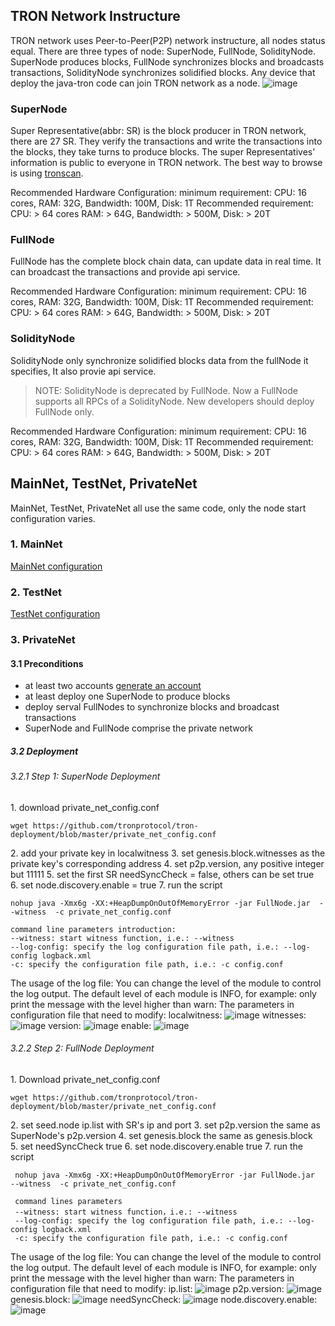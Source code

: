 
## TRON Network Instructure

TRON network uses Peer-to-Peer(P2P) network instructure, all nodes status equal. There are three types of node: SuperNode, FullNode, SolidityNode. SuperNode produces blocks, FullNode synchronizes blocks and broadcasts transactions, SolidityNode synchronizes solidified blocks. Any device that deploy the java-tron code can join TRON network as a node.
![image](https://raw.githubusercontent.com/tronprotocol/documentation-EN/master/imags/network.png)


<h3>SuperNode</h3>

Super Representative(abbr: SR) is the block producer in TRON network, there are 27 SR. They verify the transactions and write the transactions into the blocks, they take turns to produce blocks. The super Representatives' information is public to everyone in TRON network. The best way to browse is using [tronscan](https://tronscan.org/#/sr/representatives).

Recommended Hardware Configuration:
minimum requirement:
CPU: 16 cores, RAM: 32G, Bandwidth: 100M, Disk: 1T
Recommended requirement:
CPU: > 64 cores RAM: > 64G, Bandwidth: > 500M, Disk: > 20T

<h3>FullNode</h3>

FullNode has the complete block chain data, can update data in real time. It can broadcast the transactions and provide api service.

Recommended Hardware Configuration:
minimum requirement:
CPU: 16 cores, RAM: 32G, Bandwidth: 100M, Disk: 1T
Recommended requirement:
CPU: > 64 cores RAM: > 64G, Bandwidth: > 500M, Disk: > 20T

<h3>SolidityNode</h3>

SolidityNode only synchronize solidified blocks data from the fullNode it specifies, It also provie api service.

> NOTE: SolidityNode is deprecated by FullNode. Now a FullNode supports all RPCs of a SolidityNode.
> New developers should deploy FullNode only.

Recommended Hardware Configuration:
minimum requirement:
CPU: 16 cores, RAM: 32G, Bandwidth: 100M, Disk: 1T
Recommended requirement:
CPU: > 64 cores RAM: > 64G, Bandwidth: > 500M, Disk: > 20T


## MainNet, TestNet, PrivateNet

MainNet, TestNet, PrivateNet all use the same code, only the node start configuration varies.

<h3>1. MainNet </h3>

[MainNet configuration](https://github.com/tronprotocol/tron-deployment/blob/master/main_net_config.conf)

<h3>2. TestNet </h3>

[TestNet configuration](https://github.com/tronprotocol/tron-deployment/blob/master/test_net_config.conf)

<h3>3. PrivateNet </h3>

<h4>3.1 Preconditions </h4>

- at least two accounts [generate an account](https://tronscan.org/#/wallet/new)
- at least deploy one SuperNode to produce blocks
- deploy serval FullNodes to synchronize blocks and broadcast transactions
- SuperNode and FullNode comprise the private network

<h5>3.2 Deployment </h5>

<h6>3.2.1 Step 1: SuperNode Deployment </h6>

 1.&nbsp;download private_net_config.conf

```text
wget https://github.com/tronprotocol/tron-deployment/blob/master/private_net_config.conf
```
 2.&nbsp;add your private key in localwitness
 3.&nbsp;set genesis.block.witnesses as the private key's corresponding address
 4.&nbsp;set p2p.version, any positive integer but 11111
 5.&nbsp;set the first SR needSyncCheck = false, others can be set true
 6.&nbsp;set node.discovery.enable = true
 7.&nbsp;run the script

```text
nohup java -Xmx6g -XX:+HeapDumpOnOutOfMemoryError -jar FullNode.jar  --witness  -c private_net_config.conf

command line parameters introduction:
--witness: start witness function, i.e.: --witness
--log-config: specify the log configuration file path, i.e.: --log-config logback.xml
-c: specify the configuration file path, i.e.: -c config.conf
```

 The usage of the log file:
 You can change the level of the module to control the log output. The default level of each module is INFO, for example: only print the message with the level higher than warn:
 <logger name="net" level="WARN"/>
 The parameters in configuration file that need to modify:
 localwitness:
 ![image](https://raw.githubusercontent.com/tronprotocol/documentation-EN/master/imags/localwitness.jpg)
 witnesses:
 ![image](https://raw.githubusercontent.com/tronprotocol/documentation-EN/master/imags/witness.png)
 version:
 ![image](https://raw.githubusercontent.com/tronprotocol/documentation-EN/master/imags/p2p_version.png)
 enable:
 ![image](https://raw.githubusercontent.com/tronprotocol/documentation-EN/master/imags/discovery_enable.png)


<h6>3.2.2 Step 2: FullNode Deployment </h6>
 1.&nbsp;Download private_net_config.conf

```text
wget https://github.com/tronprotocol/tron-deployment/blob/master/private_net_config.conf
```
 2.&nbsp;set seed.node ip.list with SR's ip and port
 3.&nbsp;set p2p.version the same as SuperNode's p2p.version
 4.&nbsp;set genesis.block the same as genesis.block
 5.&nbsp;set needSyncCheck true
 6.&nbsp;set node.discovery.enable true
 7.&nbsp;run the script

```text
 nohup java -Xmx6g -XX:+HeapDumpOnOutOfMemoryError -jar FullNode.jar  --witness  -c private_net_config.conf

 command lines parameters
 --witness: start witness function，i.e.: --witness
 --log-config: specify the log configuration file path, i.e.: --log-config logback.xml
 -c: specify the configuration file path, i.e.: -c config.conf
```

 The usage of the log file:
 You can change the level of the module to control the log output. The default level of each module is INFO, for example: only print the message with the level higher than warn:
 <logger name="net" level="WARN"/>
 The parameters in configuration file that need to modify:
 ip.list:
 ![image](https://raw.githubusercontent.com/tronprotocol/documentation-EN/master/imags/ip_list.png)
 p2p.version:
 ![image](https://raw.githubusercontent.com/tronprotocol/documentation-EN/master/imags/p2p_version.png)
 genesis.block:
 ![image](https://raw.githubusercontent.com/tronprotocol/documentation-EN/master/imags/genesis_block.png)
 needSyncCheck:
 ![image](https://raw.githubusercontent.com/tronprotocol/documentation-EN/master/imags/need_sync_check.png)
 node.discovery.enable:
 ![image](https://raw.githubusercontent.com/tronprotocol/documentation-EN/master/imags/discovery_enable.png)
